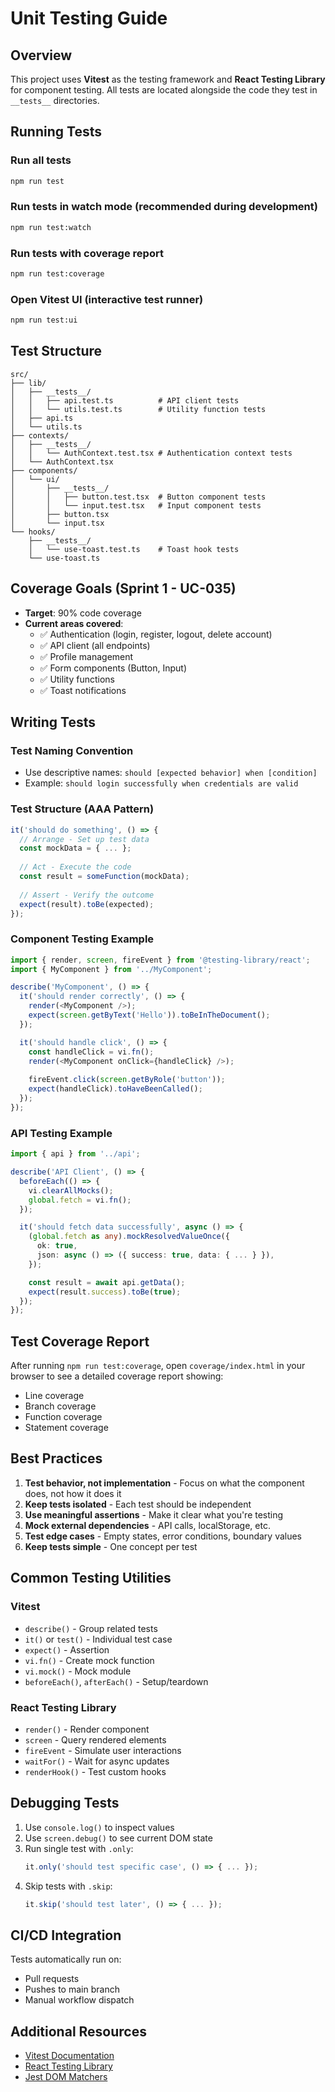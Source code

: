 # Unit Testing Guide

## Overview

This project uses **Vitest** as the testing framework and **React Testing Library** for component testing. All tests are located alongside the code they test in `__tests__` directories.

## Running Tests

### Run all tests
```bash
npm run test
```

### Run tests in watch mode (recommended during development)
```bash
npm run test:watch
```

### Run tests with coverage report
```bash
npm run test:coverage
```

### Open Vitest UI (interactive test runner)
```bash
npm run test:ui
```

## Test Structure

```
src/
├── lib/
│   ├── __tests__/
│   │   ├── api.test.ts          # API client tests
│   │   └── utils.test.ts        # Utility function tests
│   ├── api.ts
│   └── utils.ts
├── contexts/
│   ├── __tests__/
│   │   └── AuthContext.test.tsx # Authentication context tests
│   └── AuthContext.tsx
├── components/
│   └── ui/
│       ├── __tests__/
│       │   ├── button.test.tsx  # Button component tests
│       │   └── input.test.tsx   # Input component tests
│       ├── button.tsx
│       └── input.tsx
└── hooks/
    ├── __tests__/
    │   └── use-toast.test.ts    # Toast hook tests
    └── use-toast.ts
```

## Coverage Goals (Sprint 1 - UC-035)

- **Target**: 90% code coverage
- **Current areas covered**:
  - ✅ Authentication (login, register, logout, delete account)
  - ✅ API client (all endpoints)
  - ✅ Profile management
  - ✅ Form components (Button, Input)
  - ✅ Utility functions
  - ✅ Toast notifications

## Writing Tests

### Test Naming Convention
- Use descriptive names: `should [expected behavior] when [condition]`
- Example: `should login successfully when credentials are valid`

### Test Structure (AAA Pattern)
```typescript
it('should do something', () => {
  // Arrange - Set up test data
  const mockData = { ... };
  
  // Act - Execute the code
  const result = someFunction(mockData);
  
  // Assert - Verify the outcome
  expect(result).toBe(expected);
});
```

### Component Testing Example
```typescript
import { render, screen, fireEvent } from '@testing-library/react';
import { MyComponent } from '../MyComponent';

describe('MyComponent', () => {
  it('should render correctly', () => {
    render(<MyComponent />);
    expect(screen.getByText('Hello')).toBeInTheDocument();
  });

  it('should handle click', () => {
    const handleClick = vi.fn();
    render(<MyComponent onClick={handleClick} />);
    
    fireEvent.click(screen.getByRole('button'));
    expect(handleClick).toHaveBeenCalled();
  });
});
```

### API Testing Example
```typescript
import { api } from '../api';

describe('API Client', () => {
  beforeEach(() => {
    vi.clearAllMocks();
    global.fetch = vi.fn();
  });

  it('should fetch data successfully', async () => {
    (global.fetch as any).mockResolvedValueOnce({
      ok: true,
      json: async () => ({ success: true, data: { ... } }),
    });

    const result = await api.getData();
    expect(result.success).toBe(true);
  });
});
```

## Test Coverage Report

After running `npm run test:coverage`, open `coverage/index.html` in your browser to see a detailed coverage report showing:
- Line coverage
- Branch coverage
- Function coverage
- Statement coverage

## Best Practices

1. **Test behavior, not implementation** - Focus on what the component does, not how it does it
2. **Keep tests isolated** - Each test should be independent
3. **Use meaningful assertions** - Make it clear what you're testing
4. **Mock external dependencies** - API calls, localStorage, etc.
5. **Test edge cases** - Empty states, error conditions, boundary values
6. **Keep tests simple** - One concept per test

## Common Testing Utilities

### Vitest
- `describe()` - Group related tests
- `it()` or `test()` - Individual test case
- `expect()` - Assertion
- `vi.fn()` - Create mock function
- `vi.mock()` - Mock module
- `beforeEach()`, `afterEach()` - Setup/teardown

### React Testing Library
- `render()` - Render component
- `screen` - Query rendered elements
- `fireEvent` - Simulate user interactions
- `waitFor()` - Wait for async updates
- `renderHook()` - Test custom hooks

## Debugging Tests

1. Use `console.log()` to inspect values
2. Use `screen.debug()` to see current DOM state
3. Run single test with `.only`:
   ```typescript
   it.only('should test specific case', () => { ... });
   ```
4. Skip tests with `.skip`:
   ```typescript
   it.skip('should test later', () => { ... });
   ```

## CI/CD Integration

Tests automatically run on:
- Pull requests
- Pushes to main branch
- Manual workflow dispatch

## Additional Resources

- [Vitest Documentation](https://vitest.dev/)
- [React Testing Library](https://testing-library.com/react)
- [Jest DOM Matchers](https://github.com/testing-library/jest-dom)
